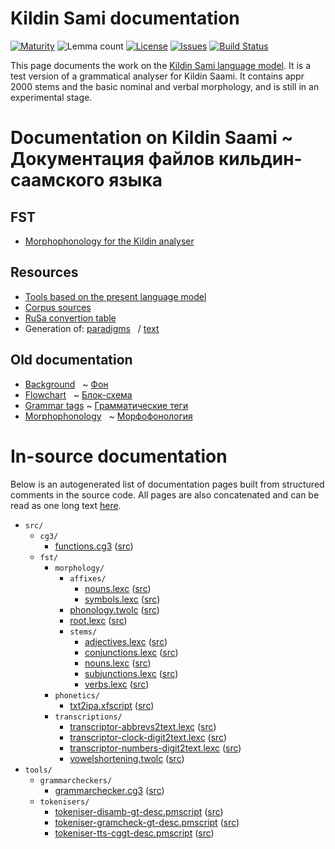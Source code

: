 # Kildin Sami documentation

[![Maturity](https://img.shields.io/endpoint?url=https%3A%2F%2Fraw.githubusercontent.com%2Fgiellalt%2Flang-sjd%2Fgh-pages%2Fmaturity.json)](https://giellalt.github.io/MaturityClassification.html)
![Lemma count](https://img.shields.io/endpoint?url=https%3A%2F%2Fraw.githubusercontent.com%2Fgiellalt%2Flang-sjd%2Fgh-pages%2Flemmacount.json)
[![License](https://img.shields.io/github/license/giellalt/lang-sjd)](https://github.com/giellalt/lang-sjd/blob/main/LICENSE)
[![Issues](https://img.shields.io/github/issues/giellalt/lang-sjd)](https://github.com/giellalt/lang-sjd/issues)
[![Build Status](https://divvun-tc.giellalt.org/api/github/v1/repository/giellalt/lang-sjd/main/badge.svg)](https://github.com/giellalt/lang-sjd/actions)

This page documents the work on the [Kildin Sami language model](https://github.com/giellalt/lang-sjd).
It is a test version of a grammatical analyser for Kildin Saami.
It contains appr 2000 stems and the basic nominal and verbal morphology,
and is still in an experimental stage.


# Documentation on Kildin Saami ~ Документация файлов кильдин-саамского языка

## FST

* [Morphophonology for the Kildin analyser](docu-twol.eng.md)

## Resources

* [Tools based on the present language model](https://giellatekno.uit.no/cgi/index.sjd.eng.html)
* [Corpus sources](docu-corpus-sources.txt)
* [RuSa convertion table](RuSaDicConvertingTableB_meeting_20.04.2009.txt)
* Generation of: [paradigms](http://giellatekno.uit.no/cgi/p-sjd.rus.html)
  / [text](http://giellatekno.uit.no/cgi/d-sjd.rus.html)

## Old documentation

* [Background](docu-background.eng.md)    ~ [Фон](docu-background.rus.md)
* [Flowchart](docu-flowchart.eng.md)      ~ [Блок-схема](docu-flowchart.rus.md)
* [Grammar tags](docu-grammartags.eng.md) ~ [Грамматические теги](docu-grammartags.rus.md)
* [Morphophonology](docu-twol.eng.md)     ~ [Морфофонология](docu-twol.rus.md)


# In-source documentation

Below is an autogenerated list of documentation pages built from structured comments in the source code. All pages are also concatenated and can be read as one long text [here](sjd.md).

* `src/`
    * `cg3/`
        * [functions.cg3](src-cg3-functions.cg3.html) ([src](https://github.com/giellalt/lang-sjd/blob/main/src/cg3/functions.cg3))
    * `fst/`
        * `morphology/`
            * `affixes/`
                * [nouns.lexc](src-fst-morphology-affixes-nouns.lexc.html) ([src](https://github.com/giellalt/lang-sjd/blob/main/src/fst/morphology/affixes/nouns.lexc))
                * [symbols.lexc](src-fst-morphology-affixes-symbols.lexc.html) ([src](https://github.com/giellalt/lang-sjd/blob/main/src/fst/morphology/affixes/symbols.lexc))
            * [phonology.twolc](src-fst-morphology-phonology.twolc.html) ([src](https://github.com/giellalt/lang-sjd/blob/main/src/fst/morphology/phonology.twolc))
            * [root.lexc](src-fst-morphology-root.lexc.html) ([src](https://github.com/giellalt/lang-sjd/blob/main/src/fst/morphology/root.lexc))
            * `stems/`
                * [adjectives.lexc](src-fst-morphology-stems-adjectives.lexc.html) ([src](https://github.com/giellalt/lang-sjd/blob/main/src/fst/morphology/stems/adjectives.lexc))
                * [conjunctions.lexc](src-fst-morphology-stems-conjunctions.lexc.html) ([src](https://github.com/giellalt/lang-sjd/blob/main/src/fst/morphology/stems/conjunctions.lexc))
                * [nouns.lexc](src-fst-morphology-stems-nouns.lexc.html) ([src](https://github.com/giellalt/lang-sjd/blob/main/src/fst/morphology/stems/nouns.lexc))
                * [subjunctions.lexc](src-fst-morphology-stems-subjunctions.lexc.html) ([src](https://github.com/giellalt/lang-sjd/blob/main/src/fst/morphology/stems/subjunctions.lexc))
                * [verbs.lexc](src-fst-morphology-stems-verbs.lexc.html) ([src](https://github.com/giellalt/lang-sjd/blob/main/src/fst/morphology/stems/verbs.lexc))
        * `phonetics/`
            * [txt2ipa.xfscript](src-fst-phonetics-txt2ipa.xfscript.html) ([src](https://github.com/giellalt/lang-sjd/blob/main/src/fst/phonetics/txt2ipa.xfscript))
        * `transcriptions/`
            * [transcriptor-abbrevs2text.lexc](src-fst-transcriptions-transcriptor-abbrevs2text.lexc.html) ([src](https://github.com/giellalt/lang-sjd/blob/main/src/fst/transcriptions/transcriptor-abbrevs2text.lexc))
            * [transcriptor-clock-digit2text.lexc](src-fst-transcriptions-transcriptor-clock-digit2text.lexc.html) ([src](https://github.com/giellalt/lang-sjd/blob/main/src/fst/transcriptions/transcriptor-clock-digit2text.lexc))
            * [transcriptor-numbers-digit2text.lexc](src-fst-transcriptions-transcriptor-numbers-digit2text.lexc.html) ([src](https://github.com/giellalt/lang-sjd/blob/main/src/fst/transcriptions/transcriptor-numbers-digit2text.lexc))
            * [vowelshortening.twolc](src-fst-transcriptions-vowelshortening.twolc.html) ([src](https://github.com/giellalt/lang-sjd/blob/main/src/fst/transcriptions/vowelshortening.twolc))
* `tools/`
    * `grammarcheckers/`
        * [grammarchecker.cg3](tools-grammarcheckers-grammarchecker.cg3.html) ([src](https://github.com/giellalt/lang-sjd/blob/main/tools/grammarcheckers/grammarchecker.cg3))
    * `tokenisers/`
        * [tokeniser-disamb-gt-desc.pmscript](tools-tokenisers-tokeniser-disamb-gt-desc.pmscript.html) ([src](https://github.com/giellalt/lang-sjd/blob/main/tools/tokenisers/tokeniser-disamb-gt-desc.pmscript))
        * [tokeniser-gramcheck-gt-desc.pmscript](tools-tokenisers-tokeniser-gramcheck-gt-desc.pmscript.html) ([src](https://github.com/giellalt/lang-sjd/blob/main/tools/tokenisers/tokeniser-gramcheck-gt-desc.pmscript))
        * [tokeniser-tts-cggt-desc.pmscript](tools-tokenisers-tokeniser-tts-cggt-desc.pmscript.html) ([src](https://github.com/giellalt/lang-sjd/blob/main/tools/tokenisers/tokeniser-tts-cggt-desc.pmscript))
